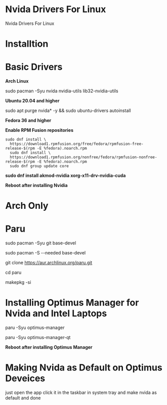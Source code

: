 # Nvida Drivers For Linux
Nvida Drivers For Linux


# Installtion


# Basic Drivers


**Arch Linux**


sudo pacman -Syu nvida nvidia-utils lib32-nvidia-utils


**Ubuntu 20.04 and higher**


 sudo apt purge nvida* -y && sudo ubuntu-drivers autoinstall 


**Fedora 36 and higher**


**Enable RPM Fusion repositories**


```
sudo dnf install \
  https://download1.rpmfusion.org/free/fedora/rpmfusion-free-release-$(rpm -E %fedora).noarch.rpm
  sudo dnf install \
  https://download1.rpmfusion.org/nonfree/fedora/rpmfusion-nonfree-release-$(rpm -E %fedora).noarch.rpm
  sudo dnf group update core
  ```
**sudo dnf install akmod-nvidia xorg-x11-drv-nvidia-cuda**


**Reboot after installing Nvidia**

# Arch Only


# Paru 


sudo pacman -Syu git base-devel


sudo pacman -S --needed base-devel


git clone https://aur.archlinux.org/paru.git


cd paru


makepkg -si


# Installing Optimus Manager for Nvida and Intel Laptops


paru -Syu optimus-manager


paru -Syu optimus-manager-qt



**Reboot after installing Optimus Manager**


# Making Nvida as Default on Optimus Deveices


just open the app click it in the taskbar in system tray and make nvida as default and done
